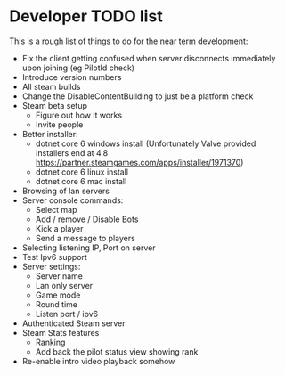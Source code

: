 # Developer TODO list

This is a rough list of things to do for the near term development:

- Fix the client getting confused when server disconnects immediately upon joining (eg PilotId check)
- Introduce version numbers
- All steam builds
- Change the DisableContentBuilding to just be a platform check
- Steam beta setup
  - Figure out how it works
  - Invite people
- Better installer:
  - dotnet core 6 windows install (Unfortunately Valve provided installers end at 4.8 https://partner.steamgames.com/apps/installer/1971370)
  - dotnet core 6 linux install
  - dotnet core 6 mac install
- Browsing of lan servers
- Server console commands:
  - Select map
  - Add / remove / Disable Bots
  - Kick a player
  - Send a message to players
- Selecting listening IP, Port on server
- Test Ipv6 support
- Server settings:
  - Server name
  - Lan only server
  - Game mode
  - Round time
  - Listen port / ipv6
- Authenticated Steam server
- Steam Stats features
  - Ranking
  - Add back the pilot status view showing rank
- Re-enable intro video playback somehow
